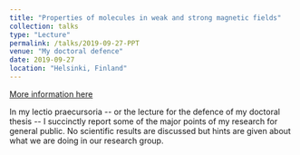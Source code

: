 ```yaml
---
title: "Properties of molecules in weak and strong magnetic fields"
collection: talks
type: "Lecture"
permalink: /talks/2019-09-27-PPT
venue: "My doctoral defence"
date: 2019-09-27
location: "Helsinki, Finland"
---
```


[More information here](https://www.slideshare.net/MariaDimitrova31/lectio-praecursoria-191425813)

In my lectio praecursoria -- or the lecture for the defence of my doctoral thesis -- I succinctly report some of the major points of my research for general public. No scientific results are discussed but hints are given about what we are doing in our research group. 

